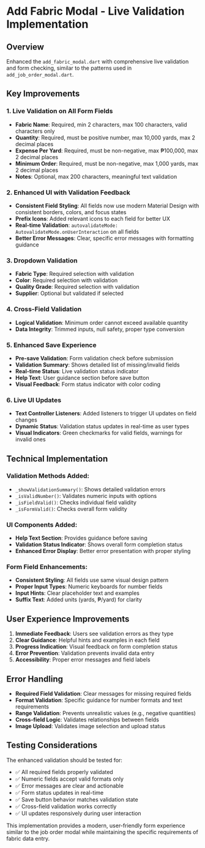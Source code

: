 # Add Fabric Modal - Live Validation Implementation

## Overview
Enhanced the `add_fabric_modal.dart` with comprehensive live validation and form checking, similar to the patterns used in `add_job_order_modal.dart`.

## Key Improvements

### 1. **Live Validation on All Form Fields**
- **Fabric Name**: Required, min 2 characters, max 100 characters, valid characters only
- **Quantity**: Required, must be positive number, max 10,000 yards, max 2 decimal places
- **Expense Per Yard**: Required, must be non-negative, max ₱100,000, max 2 decimal places
- **Minimum Order**: Required, must be non-negative, max 1,000 yards, max 2 decimal places
- **Notes**: Optional, max 200 characters, meaningful text validation

### 2. **Enhanced UI with Validation Feedback**
- **Consistent Field Styling**: All fields now use modern Material Design with consistent borders, colors, and focus states
- **Prefix Icons**: Added relevant icons to each field for better UX
- **Real-time Validation**: `autovalidateMode: AutovalidateMode.onUserInteraction` on all fields
- **Better Error Messages**: Clear, specific error messages with formatting guidance

### 3. **Dropdown Validation**
- **Fabric Type**: Required selection with validation
- **Color**: Required selection with validation
- **Quality Grade**: Required selection with validation
- **Supplier**: Optional but validated if selected

### 4. **Cross-Field Validation**
- **Logical Validation**: Minimum order cannot exceed available quantity
- **Data Integrity**: Trimmed inputs, null safety, proper type conversion

### 5. **Enhanced Save Experience**
- **Pre-save Validation**: Form validation check before submission
- **Validation Summary**: Shows detailed list of missing/invalid fields
- **Real-time Status**: Live validation status indicator
- **Help Text**: User guidance section before save button
- **Visual Feedback**: Form status indicator with color coding

### 6. **Live UI Updates**
- **Text Controller Listeners**: Added listeners to trigger UI updates on field changes
- **Dynamic Status**: Validation status updates in real-time as user types
- **Visual Indicators**: Green checkmarks for valid fields, warnings for invalid ones

## Technical Implementation

### Validation Methods Added:
- `_showValidationSummary()`: Shows detailed validation errors
- `_isValidNumber()`: Validates numeric inputs with options
- `_isFieldValid()`: Checks individual field validity
- `_isFormValid()`: Checks overall form validity

### UI Components Added:
- **Help Text Section**: Provides guidance before saving
- **Validation Status Indicator**: Shows overall form completion status
- **Enhanced Error Display**: Better error presentation with proper styling

### Form Field Enhancements:
- **Consistent Styling**: All fields use same visual design pattern
- **Proper Input Types**: Numeric keyboards for number fields
- **Input Hints**: Clear placeholder text and examples
- **Suffix Text**: Added units (yards, ₱/yard) for clarity

## User Experience Improvements

1. **Immediate Feedback**: Users see validation errors as they type
2. **Clear Guidance**: Helpful hints and examples in each field
3. **Progress Indication**: Visual feedback on form completion status
4. **Error Prevention**: Validation prevents invalid data entry
5. **Accessibility**: Proper error messages and field labels

## Error Handling

- **Required Field Validation**: Clear messages for missing required fields
- **Format Validation**: Specific guidance for number formats and text requirements
- **Range Validation**: Prevents unrealistic values (e.g., negative quantities)
- **Cross-field Logic**: Validates relationships between fields
- **Image Upload**: Validates image selection and upload status

## Testing Considerations

The enhanced validation should be tested for:
- ✅ All required fields properly validated
- ✅ Numeric fields accept valid formats only
- ✅ Error messages are clear and actionable
- ✅ Form status updates in real-time
- ✅ Save button behavior matches validation state
- ✅ Cross-field validation works correctly
- ✅ UI updates responsively during user interaction

This implementation provides a modern, user-friendly form experience similar to the job order modal while maintaining the specific requirements of fabric data entry.
